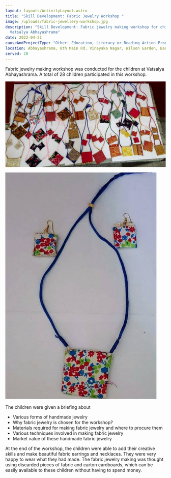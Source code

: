 ```yaml
---
layout: layouts/ActivityLayout.astro
title: "Skill Development: Fabric Jewelry Workshop "
image: /uploads/fabric-jewellery-workshop.jpg
description: "Skill Development: Fabric jewelry making workshop for children at
  Vatsalya Abhayashrama"
date: 2022-04-21
causeAndProjectType: "Other: Education, Literacy or Reading Action Program"
location: Abhayashrama, 8th Main Rd, Vinayaka Nagar, Wilson Garden, Bangalore - 560027
served: 28
---
```

Fabric jewelry making workshop was conducted for the children at Vatsalya Abhayashrama. A total of 28 children participated in this workshop. 



![fabric_jewelry](/uploads/img-20220421-wa0003~2.jpg "Fabric Jewelry")

![floral_necklace](/uploads/img-20220421-wa0008~2.jpg "Floral Necklace")

The children were given a briefing about 

* Various forms of handmade jewelry
* Why fabric jewelry is chosen for the workshop?
* Materials required for making fabric jewelry and where to procure them
* Various techniques involved in making fabric jewelry
* Market value of these handmade fabric jewelry

At the end of the workshop, the children were able to add their creative skills and make beautiful fabric earrings and necklaces. They were very happy to wear what they had made. The fabric jewelry making was thought using discarded pieces of fabric and carton cardboards, which can be easily available to these children without having to spend money.